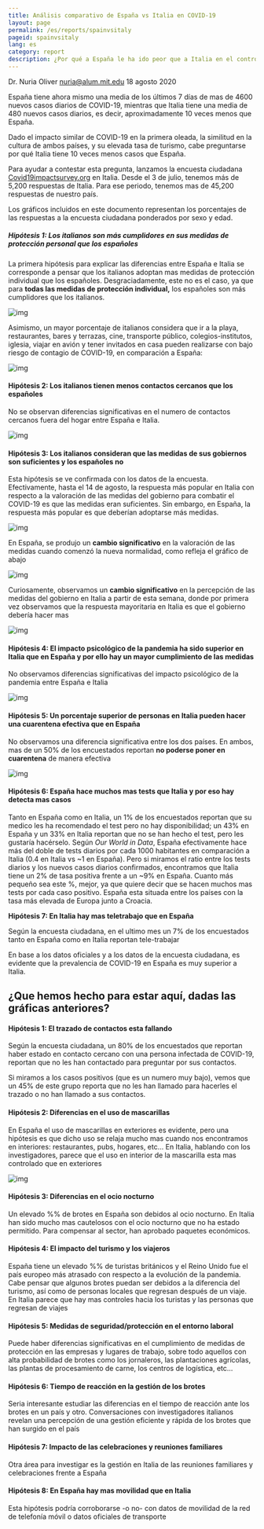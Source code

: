 ```yaml
---
title: Análisis comparativo de España vs Italia en COVID-19
layout: page
permalink: /es/reports/spainvsitaly
pageid: spainvsitaly
lang: es
category: report
description: ¿Por qué a España le ha ido peor que a Italia en el control de COVID-19 en el último mes?
---
```


Dr. Nuria Oliver
nuria@alum.mit.edu
18 agosto 2020

España tiene ahora mismo una media de los últimos 7 días de mas de 4600 nuevos casos diarios de COVID-19, mientras que Italia tiene una media de 480 nuevos casos diarios, es decir, aproximadamente 10 veces menos que España. 

Dado el impacto similar de COVID-19 en la primera oleada, la similitud en la cultura de ambos países, y su elevada tasa de turismo, cabe preguntarse por qué Italia tiene 10 veces menos casos que España. 

Para ayudar a contestar esta pregunta, lanzamos la encuesta ciudadana [Covid19impactsurvey.org](https://covid19impactsurvey.org/) en Italia. Desde el 3 de julio, tenemos más de 5,200 respuestas de Italia. Para ese periodo, tenemos mas de 45,200 respuestas de nuestro país. 

Los gráficos incluidos en este documento representan los porcentajes de las respuestas a la encuesta ciudadana ponderados por sexo y edad. 

##### Hipótesis 1: Los italianos son más cumplidores en sus medidas de protección personal que los españoles

La primera hipótesis para explicar las diferencias entre España e Italia se corresponde a pensar que los italianos adoptan mas medidas de protección individual que los españoles. Desgraciadamente, este no es el caso, ya que para **todas las medidas de protección individual,** los españoles son más cumplidores que los italianos. 

![img](SpainVsItaly.assets/clip_image002.png)

Asimismo, un mayor porcentaje de italianos considera que ir a la playa, restaurantes, bares y terrazas, cine, transporte público, colegios-institutos, iglesia, viajar en avión y tener invitados en casa pueden realizarse con bajo riesgo de contagio de COVID-19, en comparación a España: 

![img](SpainVsItaly.assets/clip_image004.png)

 

#### Hipótesis 2: Los italianos tienen menos contactos cercanos que los españoles 

No se observan diferencias significativas en el numero de contactos cercanos fuera del hogar entre España e Italia. 

![img](SpainVsItaly.assets/clip_image006.png)

#### Hipótesis 3: Los italianos consideran que las medidas de sus gobiernos son suficientes y los españoles no

Esta hipótesis se ve confirmada con los datos de la encuesta. Efectivamente, hasta el 14 de agosto, la respuesta más popular en Italia con respecto a la valoración de las medidas del gobierno para combatir el COVID-19 es que las medidas eran suficientes. Sin embargo, en España, la respuesta más popular es que deberían adoptarse más medidas. 

![img](SpainVsItaly.assets/clip_image008.png)

En España, se produjo un **cambio significativo** en la valoración de las medidas cuando comenzó la nueva normalidad, como refleja el gráfico de abajo

![img](SpainVsItaly.assets/clip_image010.png)

Curiosamente, observamos un **cambio significativo** en la percepción de las medidas del gobierno en Italia a partir de esta semana, donde por primera vez observamos que la respuesta mayoritaria en Italia es que el gobierno debería hacer mas 

![img](SpainVsItaly.assets/clip_image012.png)

#### Hipótesis 4: El impacto psicológico de la pandemia ha sido superior en Italia que en España y por ello hay un mayor cumplimiento de las medidas 

No observamos diferencias significativas del impacto psicológico de la pandemia entre España e Italia

![img](SpainVsItaly.assets/clip_image014.png)

####  **Hipótesis 5: Un porcentaje superior de personas en Italia pueden hacer una cuarentena efectiva que en España**

No observamos una diferencia significativa entre los dos países. En ambos, mas de un 50% de los encuestados reportan **no poderse poner en cuarentena** de manera efectiva 

![img](SpainVsItaly.assets/clip_image016.png)

 

#### **Hipótesis 6: España hace muchos mas tests que Italia y por eso hay detecta mas casos** 

Tanto en España como en Italia, un 1% de los encuestados reportan que su medico les ha recomendado el test pero no hay disponibilidad; un 43% en España y un 33% en Italia reportan que no se han hecho el test, pero les gustaría hacérselo. Según *Our World in Data*, España efectivamente hace más del doble de tests diarios por cada 1000 habitantes en comparación a Italia (0.4 en Italia vs ~1 en España). Pero si miramos el ratio entre los tests diarios y los nuevos casos diarios confirmados, encontramos que Italia tiene un 2% de tasa positiva frente a un ~9% en España. Cuanto más pequeño sea este %, mejor, ya que quiere decir que se hacen muchos mas tests por cada caso positivo. España esta situada entre los países con la tasa más elevada de Europa junto a Croacia. 

**Hipótesis 7: En Italia hay mas teletrabajo que en España** 

Según la encuesta ciudadana, en el ultimo mes un 7% de los encuestados tanto en España como en Italia reportan tele-trabajar 

En base a los datos oficiales y a los datos de la encuesta ciudadana, es evidente que la prevalencia de COVID-19 en España es muy superior a Italia.

## ¿Que hemos hecho para estar aquí, dadas las gráficas anteriores? 

####  **Hipótesis 1: El trazado de contactos esta fallando** 

Según la encuesta ciudadana, un 80% de los encuestados que reportan haber estado en contacto cercano con una persona infectada de COVID-19, reportan que no les han contactado para preguntar por sus contactos. 

Si miramos a los casos positivos (que es un numero muy bajo), vemos que un 45% de este grupo reporta que no les han llamado para hacerles el trazado o no han llamado a sus contactos. 

#### **Hipótesis 2: Diferencias en el uso de mascarillas** 

En España el uso de mascarillas en exteriores es evidente, pero una hipótesis es que dicho uso se relaja mucho mas cuando nos encontramos en interiores: restaurantes, pubs, hogares, etc… En Italia, hablando con los investigadores, parece que el uso en interior de la mascarilla esta mas controlado que en exteriores 

![img](SpainVsItaly.assets/clip_image018.png)

#### **Hipótesis 3: Diferencias en el ocio nocturno**

Un elevado %% de brotes en España son debidos al ocio nocturno. En Italia han sido mucho mas cautelosos con el ocio nocturno que no ha estado permitido. Para compensar al sector, han aprobado paquetes económicos. 

#### **Hipótesis 4: El impacto del turismo y los viajeros** 

España tiene un elevado %% de turistas británicos y el Reino Unido fue el país europeo más atrasado con respecto a la evolución de la pandemia. Cabe pensar que algunos brotes puedan ser debidos a la diferencia del turismo, así como de personas locales que regresan después de un viaje. En Italia parece que hay mas controles hacia los turistas y las personas que regresan de viajes 

#### **Hipótesis 5: Medidas de seguridad/protección en el entorno laboral**  

Puede haber diferencias significativas en el cumplimiento de medidas de protección en las empresas y lugares de trabajo, sobre todo aquellos con alta probabilidad de brotes como los jornaleros, las plantaciones agrícolas, las plantas de procesamiento de carne, los centros de logística, etc… 

#### **Hipótesis 6: Tiempo de reacción en la gestión de los brotes** 

Seria interesante estudiar las diferencias en el tiempo de reacción ante los brotes en un país y otro. Conversaciones con investigadores italianos revelan una percepción de una gestión eficiente y rápida de los brotes que han surgido en el país 

#### **Hipótesis 7: Impacto de las celebraciones y reuniones familiares** 

Otra área para investigar es la gestión en Italia de las reuniones familiares y celebraciones frente a España 

#### **Hipótesis 8: En España hay mas movilidad que en Italia** 

Esta hipótesis podría corroborarse -o no- con datos de movilidad de la red de telefonía móvil o datos oficiales de transporte 
